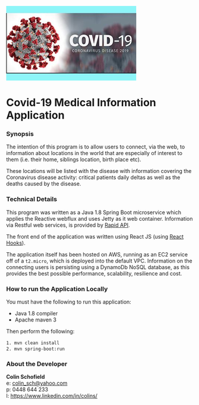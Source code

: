 ![](logo.jpg)

# Covid-19 Medical Information Application

### Synopsis
The intention of this program is to allow users to connect, via the web, to information about locations in the world that 
are especially of interest to them (i.e. their home, siblings location, birth place etc). 

These locations will be listed with the disease with information covering the Coronavirus disease activity: critical 
patients daily deltas as well as the deaths caused by the disease.

### Technical Details
This program was written as a Java 1.8 Spring Boot microservice which applies the Reactive webflux and uses Jetty as it
web container. Information via Restful web services, is provided by [Rapid API](https://rapidapi.com).  

The front end of the application was written using React JS (using [React Hooks](https://reactjs.org/docs/hooks-intro.html)).

 The application itself has been hosted on AWS, running as an EC2 service off of a `t2.micro`, which is deployed into the default 
 VPC. Information on the connecting users is persisting using a DynamoDb NoSQL database, as this provides the best possible 
 performance, scalability, resilience and cost.
 
 ### How to run the Application Locally
 You must have the following to run this application:
 - Java 1.8 compiler 
 - Apache maven 3 
 
 Then perform the following:
 ```
 1. mvn clean install
 2. mvn spring-boot:run
 ```

### About the Developer

**Colin Schofield**   
e: colin_sch@yahoo.com  
p: 0448 644 233  
l: https://www.linkedin.com/in/colins/